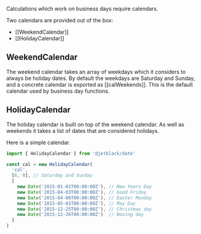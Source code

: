 Calculations which work on  business days require calendars.

Two calendars are provided out of the box:

* [[WeekendCalendar]]
* [[HolidayCalendar]]

## WeekendCalendar

The weekend calendar takes an array of weekdays which it considers to always be
holiday dates. By default the weekdays are Saturday and Sunday, and a concrete
calendar is exported as [[calWeekends]]. This is the default calendar used by
business day functions.

## HolidayCalendar

The holiday calendar is built on top of the weekend calendar. As well as weekends it takes a list of
dates that are considered holidays.

Here is a simple calendar.

```js
import { HolidayCalendar } from '@jetblack/date'

const cal = new HolidayCalendar(
  'cal',
  [6, 0], // Saturday and Sunday
  [
    new Date('2015-01-01T00:00:00Z'), // New Years Day
    new Date('2015-04-03T00:00:00Z'), // Good Friday
    new Date('2015-04-06T00:00:00Z'), // Easter Monday
    new Date('2015-05-01T00:00:00Z'), // May Day
    new Date('2015-12-25T00:00:00Z'), // Christmas day
    new Date('2015-12-26T00:00:00Z')  // Boxing day
  ]
)
```

